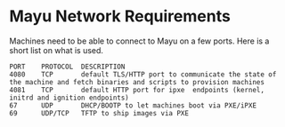 # Mayu Network Requirements

Machines need to be able to connect to Mayu on a few ports. Here is a short list on what is used.

```
PORT    PROTOCOL  DESCRIPTION
4080    TCP       default TLS/HTTP port to communicate the state of the machine and fetch binaries and scripts to provision machines
4081    TCP       default HTTP port for ipxe  endpoints (kernel, initrd and ignition endpoints)
67      UDP       DHCP/BOOTP to let machines boot via PXE/iPXE
69      UDP/TCP   TFTP to ship images via PXE
```  
